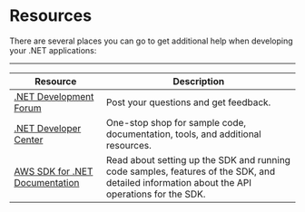 # Resources<a name="create_deploy_NET.resources"></a>

There are several places you can go to get additional help when developing your \.NET applications: 


****  

|  Resource  |  Description  | 
| --- | --- | 
|  [\.NET Development Forum](https://forums.aws.amazon.com/forum.jspa?forumID=61)  | Post your questions and get feedback\.  | 
|  [\.NET Developer Center](http://aws.amazon.com/net/)  | One\-stop shop for sample code, documentation, tools, and additional resources\. | 
|  [AWS SDK for \.NET Documentation](http://aws.amazon.com/documentation/sdk-for-net/)  | Read about setting up the SDK and running code samples, features of the SDK, and detailed information about the API operations for the SDK\. | 